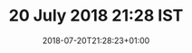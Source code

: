 ---
title: 20 July 2018 21:28 IST
date: 2018-07-20T21:28:23+01:00
tags: ["oskar"]
categories: []
visibility: ["public"]
body_classes: "notes colours-008"
twitterurl: ""
mastodonurl: ""
instagramurl: ""
image: "/notes/2018/07/20/21/28/osky-1.jpg"
imageAlt: "Selfie of me and Oskar the huskamute, he’s looking at me."
image2: "/notes/2018/07/20/21/28/osky-2.jpg"
imageAlt2: "Selfie of me and Oskar the huskamute, he’s licking my face."
image3: ""
imageAlt3: ""
image4: ""
imageAlt4: ""
image5: ""
imageAlt5: ""
description: "Inevitable"
---